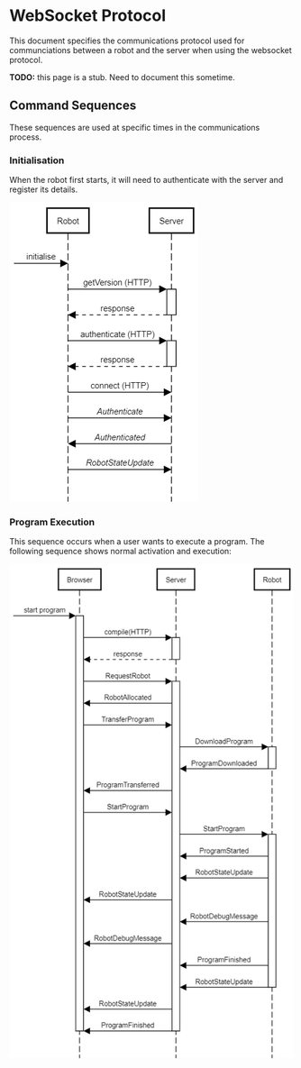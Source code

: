# WebSocket Protocol

This document specifies the communications protocol used for communciations between a robot and the server when using the websocket protocol.

**TODO:** this page is a stub. Need to document this sometime.

## Command Sequences

These sequences are used at specific times in the communications process.

### Initialisation

When the robot first starts, it will need to authenticate with the server and register its details.

![Initialisation](Images/Seq-WS-Initialisation.png)

### Program Execution

This sequence occurs when a user wants to execute a program. The following sequence shows normal activation and execution:

![Normal Execution](Images/Seq-WS-Execution-Normal.png)

